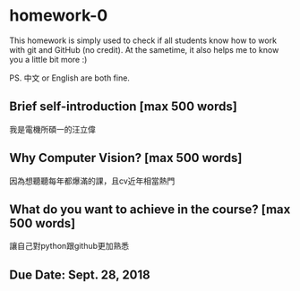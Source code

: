 # homework-0
This homework is simply used to check if all students know how to work with git and GitHub (no credit).
At the sametime, it also helps me to know you a little bit more :)

PS. 中文 or English are both fine.

## Brief self-introduction [max 500 words]
我是電機所碩一的汪立偉

## Why Computer Vision? [max 500 words]
因為想聽聽每年都爆滿的課，且cv近年相當熱門

## What do you want to achieve in the course? [max 500 words]
讓自己對python跟github更加熟悉

## Due Date: Sept. 28, 2018

